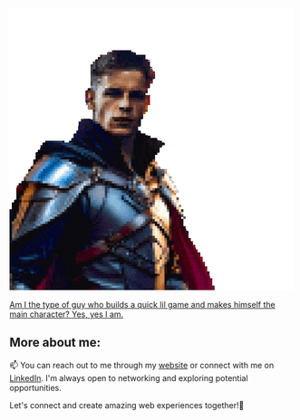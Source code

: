 ![Web of Spells](https://github.com/Prisberg/Prisberg/blob/main/assets/weAllWantToBeHeroes.gif)

<a alt="Web of Spells" href="https://prisberg.github.io/Prisberg/" target="_blank">Am I the type of guy who builds a quick lil game and makes himself the main character? Yes, yes I am.</a>

## More about me:

📫 You can reach out to me through my [website](https://prisberg.dev/contact) or connect with me on [LinkedIn](https://www.linkedin.com/in/philip-risberg). I'm always open to networking and exploring potential opportunities.

Let's connect and create amazing web experiences together!🚀
